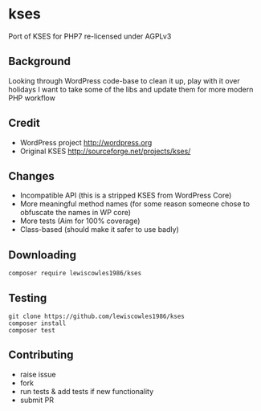 # kses
Port of KSES for PHP7 re-licensed under AGPLv3

## Background

Looking through WordPress code-base to clean it up, play with it over holidays I want to take some of the libs and update them for more modern PHP workflow

## Credit

 * WordPress project http://wordpress.org
 * Original KSES http://sourceforge.net/projects/kses/

## Changes

 * Incompatible API (this is a stripped KSES from WordPress Core)
  * More meaningful method names (for some reason someone chose to obfuscate the names in WP core)
  * More tests (Aim for 100% coverage)
  * Class-based (should make it safer to use badly)

## Downloading

 ```shell
 composer require lewiscowles1986/kses
 ```
 
## Testing

 ```shell
 git clone https://github.com/lewiscowles1986/kses
 composer install
 composer test
 ```

## Contributing
 * raise issue
 * fork
 * run tests & add tests if new functionality
 * submit PR

